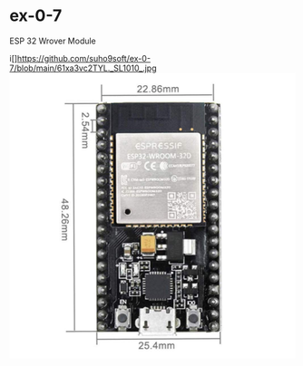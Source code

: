 # ex-0-7

ESP 32 Wrover Module

i[]https://github.com/suho9soft/ex-0-7/blob/main/61xa3vc2TYL._SL1010_.jpg
![이미지 설명](https://github.com/suho9soft/ex-0-7/blob/main/61xa3vc2TYL._SL1010_.jpg)

